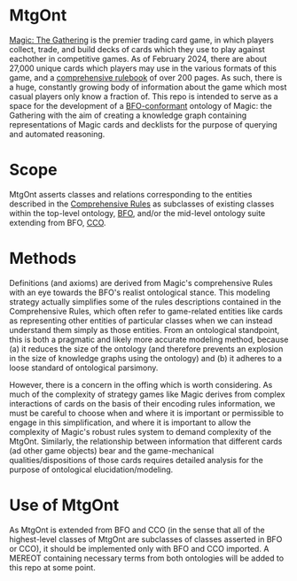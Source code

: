 # MtgOnt
[Magic: The Gathering](https://magic.wizards.com/en) is the premier trading card game, in which players collect, trade, and build decks of cards which they use to play against eachother in competitive games. As of February 2024, there are about 27,000 unique cards which players may use in the various formats of this game, and a [comprehensive rulebook](https://media.wizards.com/2024/downloads/MagicCompRules%2020240802.pdf) of over 200 pages. As such, there is a huge, constantly growing body of information about the game which most casual players only know a fraction of. This repo is intended to serve as a space for the development of a [BFO-conformant](https://github.com/BFO-ontology/BFO-2020) ontology of Magic: the Gathering with the aim of creating a knowledge graph containing representations of Magic cards and decklists for the purpose of querying and automated reasoning.  

# Scope 
MtgOnt asserts classes and relations corresponding to the entities described in the [Comprehensive Rules](https://media.wizards.com/2024/downloads/MagicCompRules%2020240802.pdf) as subclasses of existing classes within the top-level ontology, [BFO](https://github.com/BFO-ontology/BFO-2020), and/or the mid-level ontology suite extending from BFO, [CCO](https://github.com/CommonCoreOntology/CommonCoreOntologies). 

# Methods 
Definitions (and axioms) are derived from Magic's comprehensive Rules with an eye towards the BFO's realist ontological stance. This modeling strategy actually simplifies some of the rules descriptions contained in the Comprehensive Rules, which often refer to game-related entities like cards as representing other entities of particular classes when we can instead understand them simply as those entities. From an ontological standpoint, this is both a pragmatic and likely more accurate modeling method, because (a) it reduces the size of the ontology (and therefore prevents an explosion in the size of knowledge graphs using the ontology) and (b) it adheres to a loose standard of ontological parsimony. 

However, there is a concern in the offing which is worth considering. As much of the complexity of strategy games like Magic derives from complex interactions of cards on the basis of their encoding rules information, we must be careful to choose when and where it is important or permissible to engage in this simplification, and where it is important to allow the complexity of Magic's robust rules system to demand complexity of the MtgOnt. Similarly, the relationship between information that different cards (ad other game objects) bear and the game-mechanical qualities/dispositions of those cards requires detailed analysis for the purpose of ontological elucidation/modeling. 


 
# Use of MtgOnt
As MtgOnt is extended from BFO and CCO (in the sense that all of the highest-level classes of MtgOnt are subclasses of classes asserted in BFO or CCO), it should be implemented only with BFO and CCO imported. A MEREOT containing necessary terms from both ontologies will be added to this repo at some point. 

